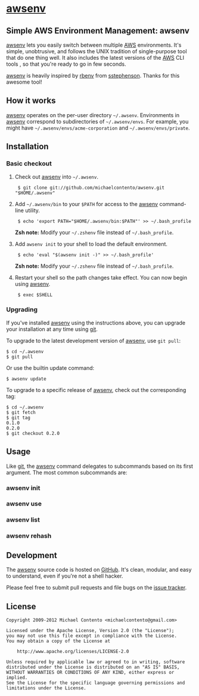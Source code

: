 # [awsenv][]

## Simple AWS Environment Management: awsenv

[awsenv][] lets you easily switch between multiple [AWS][] environments. It's
simple, unobtrusive, and follows the UNIX tradition of single-purpose tool that
do one thing well. It also includes the latest versions of the [AWS][] CLI tools
, so that you're ready to go in few seconds.

[awsenv][] is heavily inspired by [rbenv][] from [sstephenson][]. Thanks for
this awesome tool!

## How it works

[awsenv][] operates on the per-user directory `~/.awsenv`. Environments in
[awsenv][] correspond to subdirectories of `~/.awsenv/envs`. For example, you
might have `~/.awsenv/envs/acme-corporation` and `~/.awsenv/envs/private`.

## Installation

### Basic checkout

1. Check out [awsenv][] into `~/.awsenv`.

        $ git clone git://github.com/michaelcontento/awsenv.git "$HOME/.awsenv"

2. Add `~/.awsenv/bin` to your `$PATH` for access to the [awsenv][] command-line
utility.

        $ echo 'export PATH="$HOME/.awsenv/bin:$PATH"' >> ~/.bash_profile

    **Zsh note:** Modify your `~/.zshenv` file instead of `~/.bash_profile`.

3. Add `awsenv init` to your shell to load the default environment.

        $ echo 'eval "$(awsenv init -)" >> ~/.bash_profile'

    **Zsh note:** Modify your `~/.zshenv` file instead of `~/.bash_profile`.

4. Restart your shell so the path changes take effect. You can now begin using
[awsenv][].

        $ exec $SHELL

### Upgrading

If you've installed [awsenv][] using the instructions above, you can upgrade your
installation at any time using [git][].

To upgrade to the latest development version of [awsenv][], use `git pull`:

    $ cd ~/.awsenv
    $ git pull

Or use the builtin update command:

    $ awsenv update

To upgrade to a specific release of [awsenv][], check out the corresponding tag:

    $ cd ~/.awsenv
    $ git fetch
    $ git tag
    0.1.0
    0.2.0
    $ git checkout 0.2.0

## Usage

Like [git][], the [awsenv][] command delegates to subcommands based on its first
argument. The most common subcommands are:

### awsenv init

### awsenv use

### awsenv list

### awsenv rehash

## Development

The [awsenv][] source code is hosted on [GitHub][]. It's clean, modular, and 
easy to understand, even if you're not a shell hacker.

Please feel free to submit pull requests and file bugs on the [issue tracker][].

## License

    Copyright 2009-2012 Michael Contento <michaelcontento@gmail.com>

    Licensed under the Apache License, Version 2.0 (the "License");
    you may not use this file except in compliance with the License.
    You may obtain a copy of the License at

        http://www.apache.org/licenses/LICENSE-2.0

    Unless required by applicable law or agreed to in writing, software
    distributed under the License is distributed on an "AS IS" BASIS,
    WITHOUT WARRANTIES OR CONDITIONS OF ANY KIND, either express or implied.
    See the License for the specific language governing permissions and
    limitations under the License.

  [AWS]: https://aws.amazon.com/
  [GitHub]: https://github.com
  [awsenv]: https://github.com/michaelcontento/awsenv
  [git]: http://git-scm.com
  [issue tracker]: https://github.com/michaelcontento/awsenv/issues
  [rbenv]: https://github.com/sstephenson/rbenv
  [sstephenson]: https://github.com/sstephenson
